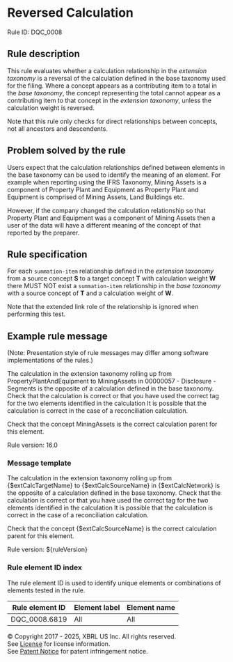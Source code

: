 # Reversed Calculation
Rule ID: DQC_0008   

## Rule description

This rule evaluates whether a calculation relationship in the _extension taxonomy_ is a reversal of the calculation defined in the base taxonomy used for the filing.  Where a concept appears as a contributing item to a total in the _base taxonomy_, the concept representing the total cannot appear as a contributing item to that concept in the _extension taxonomy_, unless the calculation weight is reversed.

Note that this rule only checks for direct relationships between concepts, not all ancestors and descendents.

## Problem solved by the rule

Users expect that the calculation relationships defined between elements in the base taxonomy can be used to identify the meaning of an element. For example when reporting using the IFRS Taxonomy, Mining Assets is a component of Property Plant and Equipment as Property Plant and Equipment  is comprised of Mining Assets, Land Buildings etc.  
 
However, if the company changed the calculation relationship so that Property Plant and Equipment was a component of Mining Assets then a user of the data will have a different meaning of the concept of that reported by the preparer.  

## Rule specification

For each `summation-item` relationship defined in the _extension taxonomy_ from a source concept **S** to a target concept **T** with calculation weight **W** there MUST NOT exist a `summation-item` relationship in the _base taxonomy_ with a source concept of **T** and a calculation weight of **W**.

Note that the extended link role of the relationship is ignored when performing this test.

## Example rule message 
(Note: Presentation style of rule messages may differ among software implementations of the rules.)

The calculation in the extension taxonomy rolling up from PropertyPlantAndEquipment to MiningAssets in 00000057 - Disclosure - Segments is the opposite of a calculation defined in the base taxonomy. Check that the calculation is correct or that you have used the correct tag for the two elements identified in the calculation It is possible that the calculation is correct in the case of a reconciliation calculation.

Check that the concept MiningAssets is the correct calculation parent for this element.  
  
Rule version: 16.0

### Message template

The calculation in the extension taxonomy rolling up from {$extCalcTargetName} to {$extCalcSourceName} in {$extCalcNetwork} is the opposite of a calculation defined in the base taxonomy. Check that the calculation is correct or that you have used the correct tag for the two elements identified in the calculation It is possible that the calculation is correct in the case of a reconciliation calculation.  

Check that the concept {$extCalcSourceName} is the correct calculation parent for this element.  
   
Rule version: ${ruleVersion}  

### Rule element ID index

The rule element ID is used to identify unique elements or combinations of elements tested in the rule.  

| Rule element ID | Element label | Element name |
| ----- | ----- | ----- |
| DQC_0008.6819 | All | All |


© Copyright 2017 - 2025, XBRL US Inc. All rights reserved.   
See [License](https://xbrl.us/dqc-license) for license information.  
See [Patent Notice](https://xbrl.us/dqc-patent) for patent infringement notice.  
